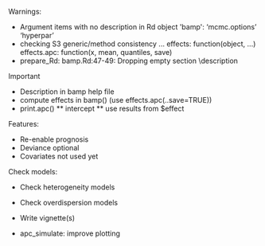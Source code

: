 Warnings:
* Argument items with no description in Rd object 'bamp':
  ‘mcmc.options’ ‘hyperpar’
* checking S3 generic/method consistency ... effects: function(object, ...) effects.apc: function(x, mean, quantiles, save)
* prepare_Rd: bamp.Rd:47-49: Dropping empty section \description

Important
* Description in bamp help file
* compute effects in bamp() (use effects.apc(..save=TRUE))
* print.apc() 
** intercept
** use results from $effect

Features:
* Re-enable prognosis
* Deviance optional
* Covariates not used yet

Check models: 
* Check heterogeneity models
* Check overdispersion models

* Write vignette(s)

* apc_simulate: improve plotting
